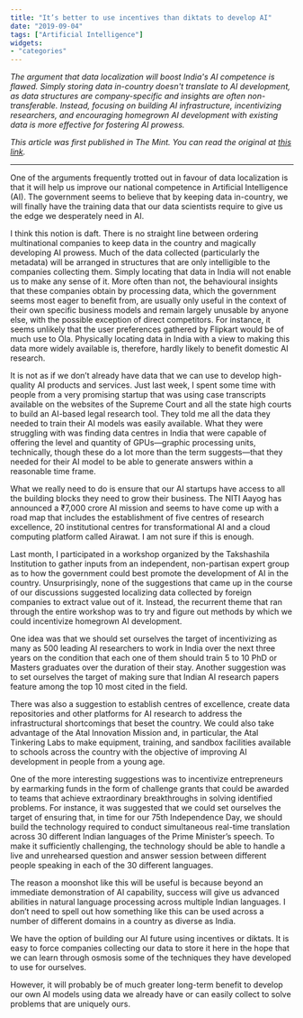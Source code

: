 ```yaml
---
title: "It’s better to use incentives than diktats to develop AI"
date: "2019-09-04"
tags: ["Artificial Intelligence"]
widgets: 
- "categories"
---
```


*The argument that data localization will boost India's AI competence is flawed. Simply storing data in-country doesn't translate to AI development, as data structures are company-specific and insights are often non-transferable. Instead, focusing on building AI infrastructure, incentivizing researchers, and encouraging homegrown AI development with existing data is more effective for fostering AI prowess.*
<!--more-->
*This article was first published in The Mint. You can read the original at [this link](https://www.livemint.com/opinion/columns/opinion-it-s-better-to-use-incentives-than-diktats-to-develop-ai-1567516622236.html).*

---

One of the arguments frequently trotted out in favour of data localization is that it will help us improve our national competence in Artificial Intelligence (AI). The government seems to believe that by keeping data in-country, we will finally have the training data that our data scientists require to give us the edge we desperately need in AI.

I think this notion is daft. There is no straight line between ordering multinational companies to keep data in the country and magically developing AI prowess. Much of the data collected (particularly the metadata) will be arranged in structures that are only intelligible to the companies collecting them. Simply locating that data in India will not enable us to make any sense of it. More often than not, the behavioural insights that these companies obtain by processing data, which the government seems most eager to benefit from, are usually only useful in the context of their own specific business models and remain largely unusable by anyone else, with the possible exception of direct competitors. For instance, it seems unlikely that the user preferences gathered by Flipkart would be of much use to Ola. Physically locating data in India with a view to making this data more widely available is, therefore, hardly likely to benefit domestic AI research.

It is not as if we don’t already have data that we can use to develop high-quality AI products and services. Just last week, I spent some time with people from a very promising startup that was using case transcripts available on the websites of the Supreme Court and all the state high courts to build an AI-based legal research tool. They told me all the data they needed to train their AI models was easily available. What they were struggling with was finding data centres in India that were capable of offering the level and quantity of GPUs—graphic processing units, technically, though these do a lot more than the term suggests—that they needed for their AI model to be able to generate answers within a reasonable time frame.

What we really need to do is ensure that our AI startups have access to all the building blocks they need to grow their business. The NITI Aayog has announced a ₹7,000 crore AI mission and seems to have come up with a road map that includes the establishment of five centres of research excellence, 20 institutional centres for transformational AI and a cloud computing platform called Airawat. I am not sure if this is enough.

Last month, I participated in a workshop organized by the Takshashila Institution to gather inputs from an independent, non-partisan expert group as to how the government could best promote the development of AI in the country. Unsurprisingly, none of the suggestions that came up in the course of our discussions suggested localizing data collected by foreign companies to extract value out of it. Instead, the recurrent theme that ran through the entire workshop was to try and figure out methods by which we could incentivize homegrown AI development.

One idea was that we should set ourselves the target of incentivizing as many as 500 leading AI researchers to work in India over the next three years on the condition that each one of them should train 5 to 10 PhD or Masters graduates over the duration of their stay. Another suggestion was to set ourselves the target of making sure that Indian AI research papers feature among the top 10 most cited in the field.

There was also a suggestion to establish centres of excellence, create data repositories and other platforms for AI research to address the infrastructural shortcomings that beset the country. We could also take advantage of the Atal Innovation Mission and, in particular, the Atal Tinkering Labs to make equipment, training, and sandbox facilities available to schools across the country with the objective of improving AI development in people from a young age.

One of the more interesting suggestions was to incentivize entrepreneurs by earmarking funds in the form of challenge grants that could be awarded to teams that achieve extraordinary breakthroughs in solving identified problems. For instance, it was suggested that we could set ourselves the target of ensuring that, in time for our 75th Independence Day, we should build the technology required to conduct simultaneous real-time translation across 30 different Indian languages of the Prime Minister’s speech. To make it sufficiently challenging, the technology should be able to handle a live and unrehearsed question and answer session between different people speaking in each of the 30 different languages.

The reason a moonshot like this will be useful is because beyond an immediate demonstration of AI capability, success will give us advanced abilities in natural language processing across multiple Indian languages. I don’t need to spell out how something like this can be used across a number of different domains in a country as diverse as India.

We have the option of building our AI future using incentives or diktats. It is easy to force companies collecting our data to store it here in the hope that we can learn through osmosis some of the techniques they have developed to use for ourselves.

However, it will probably be of much greater long-term benefit to develop our own AI models using data we already have or can easily collect to solve problems that are uniquely ours.

